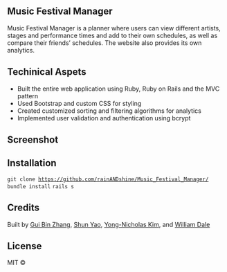 ## Music Festival Manager
Music Festival Manager is a planner where users can view different artists, stages and performance times and add to their own schedules, as well as compare their friends’ schedules. The website also provides its own analytics.

## Techinical Aspets
+ Built the entire web application using Ruby, Ruby on Rails and the MVC pattern
+ Used Bootstrap and custom CSS for styling
+ Created customized sorting and filtering algorithms for analytics
+ Implemented user validation and authentication using bcrypt

## Screenshot

## Installation
<code>git clone https://github.com/rainANDshine/Music_Festival_Manager/</code>
<code>bundle install</code>
<code>rails s</code>

## Credits
Built by
[Gui Bin Zhang](https://github.com/gbzhang6), [Shun Yao](https://github.com/rainANDshine), [Yong-Nicholas Kim](https://github.com/yongnicholaskim), and [William Dale](https://github.com/dalewb)

## License
MIT ©

